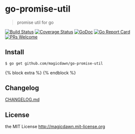 # go-promise-util

> promise util for go

[![Build Status](https://img.shields.io/travis/magicdawn/go-promise-util.svg?style=flat-square)](https://travis-ci.org/magicdawn/go-promise-util)
[![Coverage Status](https://img.shields.io/codecov/c/github/magicdawn/go-promise-util.svg?style=flat-square)](https://codecov.io/gh/magicdawn/go-promise-util)
[![GoDoc](https://img.shields.io/badge/godoc-reference-brightgreen?style=flat-square)](https://godoc.org/github.com/magicdawn/go-promise-util)
[![Go Report Card](https://goreportcard.com/badge/github.com/magicdawn/go-promise-util?style=flat-square)](https://goreportcard.com/report/github.com/magicdawn/go-promise-util)
[![PRs Welcome](https://img.shields.io/badge/PRs-welcome-brightgreen.svg?style=flat-square)](http://makeapullrequest.com)

## Install

```sh
$ go get github.com/magicdawn/go-promise-util
```

{% block extra %}
{% endblock %}

## Changelog

[CHANGELOG.md](CHANGELOG.md)

## License

the MIT License http://magicdawn.mit-license.org
